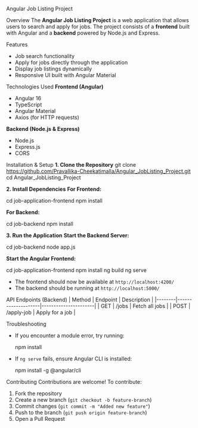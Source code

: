  Angular Job Listing Project

 Overview
The **Angular Job Listing Project** is a web application that allows users to search and apply for jobs. The project consists of a **frontend** built with Angular and a **backend** powered by Node.js and Express.

 Features
- Job search functionality
- Apply for jobs directly through the application
- Display job listings dynamically
- Responsive UI built with Angular Material

 Technologies Used
 **Frontend (Angular)**
- Angular 16
- TypeScript
- Angular Material
- Axios (for HTTP requests)

 **Backend (Node.js & Express)**
- Node.js
- Express.js
- CORS

 Installation & Setup
 **1. Clone the Repository**
git clone https://github.com/Pravallika-Cheekatimalla/Angular_JobListing_Project.git
cd Angular_JobListing_Project


 **2. Install Dependencies**
 **For Frontend:**

cd job-application-frontend
npm install

 **For Backend:**

cd job-backend
npm install


 **3. Run the Application**
 **Start the Backend Server:**

cd job-backend
node app.js

 **Start the Angular Frontend:**

cd job-application-frontend
npm install
ng build
ng serve

- The frontend should now be available at `http://localhost:4200/`
- The backend should be running at `http://localhost:5000/`

 API Endpoints (Backend)
| Method | Endpoint            | Description          |
|--------|--------------------|----------------------|
| GET    | /jobs              | Fetch all jobs      |
| POST   | /apply-job         | Apply for a job     |

 Troubleshooting
- If you encounter a module error, try running:
  
  npm install
  
- If `ng serve` fails, ensure Angular CLI is installed:
  
  npm install -g @angular/cli
  

 Contributing
Contributions are welcome! To contribute:
1. Fork the repository
2. Create a new branch (`git checkout -b feature-branch`)
3. Commit changes (`git commit -m "Added new feature"`)
4. Push to the branch (`git push origin feature-branch`)
5. Open a Pull Request



